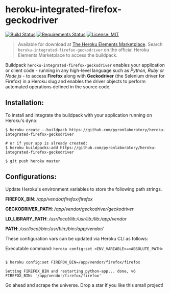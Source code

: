 # heroku-integrated-firefox-geckodriver

[![Build Status](https://travis-ci.org/pyronlaboratory/heroku-integrated-firefox-geckodriver.svg?branch=master)](https://travis-ci.org/pyronlaboratory/heroku-integrated-firefox-geckodriver)
[![Requirements Status](https://requires.io/github/pyronlaboratory/heroku-integrated-firefox-geckodriver/requirements.svg?branch=master)](https://requires.io/github/pyronlaboratory/heroku-integrated-firefox-geckodriver/requirements/?branch=master)
[![License: MIT](https://img.shields.io/badge/License-MIT-yellow.svg)](https://opensource.org/licenses/MIT)


> Available for download at [The Heroku Elements Marketplace](https://elements.heroku.com/). Search `heroku-integrated-firefox-geckodriver` on the official Heroku Elements Marketplace to access the buildpack.


Buildpack `heroku-integrated-firefox-geckodriver` enables your application or client code - running in any high-level language such as *Python, Ruby or Node.js* - to access **Firefox** along with **Geckodriver** (the Selenium driver for Firefox) in a Heroku slug and enables the driver objects to perform automated operations defined in the source code.

Installation:
-----

To install and integrate the buildpack with your application running on Heroku's dyno:

```shell
$ heroku create --buildpack https://github.com/pyronlaboratory/heroku-integrated-firefox-geckodriver

# or if your app is already created:
$ heroku buildpacks:add https://github.com/pyronlaboratory/heroku-integrated-firefox-geckodriver

$ git push heroku master
```

Configurations:
-----

Update Heroku's environment variables to store the following path strings. 
                                
  
**FIREFOX_BIN**: */app/vendor/firefox/firefox*

**GECKODRIVER_PATH**: */app/vendor/geckodriver/geckodriver*

**LD_LIBRARY_PATH**: */usr/local/lib:/usr/lib:/lib:/app/vendor*

**PATH**: */usr/local/bin:/usr/bin:/bin:/app/vendor/*

                

These configuration vars can be updated via Heroku CLI as follows:

Executable command: `heroku config:set <ENV_VARIABLE>=<ABSOLUTE_PATH>`

```shell

$ heroku config:set FIREFOX_BIN=/app/vendor/firefox/firefox

Setting FIREFOX_BIN and restarting python-app... done, v6
FIREFOX_BIN: '/app/vendor/firefox/firefox'

```


Go ahead and scrape the universe. Drop a star if you like this small project!
